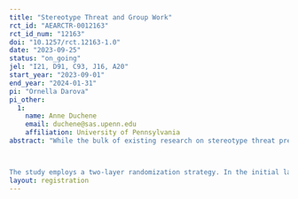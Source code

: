 ```yaml
---
title: "Stereotype Threat and Group Work"
rct_id: "AEARCTR-0012163"
rct_id_num: "12163"
doi: "10.1257/rct.12163-1.0"
date: "2023-09-25"
status: "on_going"
jel: "I21, D91, C93, J16, A20"
start_year: "2023-09-01"
end_year: "2024-01-31"
pi: "Ornella Darova"
pi_other:
  1:
    name: Anne Duchene
    email: duchene@sas.upenn.edu
    affiliation: University of Pennsylvania
abstract: "While the bulk of existing research on stereotype threat predominantly examines its effects on individual performance, limited attention has been given to understanding its potential influence on group dynamics and collaborative efforts. To address this gap, this randomized controlled trial (RCT) is designed to explore the impact of a stereotype threat intervention within the context of an Economics class, with a specific focus on enhancing the performance of female students, their confidence and sense of belonging. The intervention aims to counteract stereotype threat by providing an information-based intervention that emphasizes a prevailing belief: the majority of individuals believe that female-identifying students perform at the same level as others in Economics.

The study employs a two-layer randomization strategy. In the initial layer, participants are subjected to random assignment, placing them either in the intervention group, which receives a randomized information treatment at the end of the baseline survey, or in the control group. Subsequently, in the second layer, participants are organized into small teams, typically comprising 3-4 members, to facilitate collaborative group work activities. Consequently, these groups will exhibit varying proportions of individuals who have undergone the treatment. The dual randomization process allows us to evaluate the causal impact of the intervention, both at the individual level and within the context of group performance."
layout: registration
---
```



